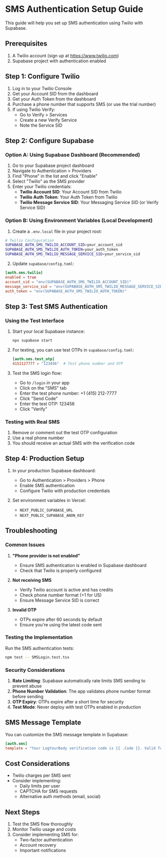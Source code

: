 # SMS Authentication Setup Guide

This guide will help you set up SMS authentication using Twilio with Supabase.

## Prerequisites

1. A Twilio account (sign up at https://www.twilio.com)
2. Supabase project with authentication enabled

## Step 1: Configure Twilio

1. Log in to your Twilio Console
2. Get your Account SID from the dashboard
3. Get your Auth Token from the dashboard
4. Purchase a phone number that supports SMS (or use the trial number)
5. If using Twilio Verify:
   - Go to Verify > Services
   - Create a new Verify Service
   - Note the Service SID

## Step 2: Configure Supabase

### Option A: Using Supabase Dashboard (Recommended)

1. Go to your Supabase project dashboard
2. Navigate to Authentication > Providers
3. Find "Phone" in the list and click "Enable"
4. Select "Twilio" as the SMS provider
5. Enter your Twilio credentials:
   - **Twilio Account SID**: Your Account SID from Twilio
   - **Twilio Auth Token**: Your Auth Token from Twilio
   - **Twilio Message Service SID**: Your Messaging Service SID (or Verify Service SID)

### Option B: Using Environment Variables (Local Development)

1. Create a `.env.local` file in your project root:

```bash
# Twilio Configuration
SUPABASE_AUTH_SMS_TWILIO_ACCOUNT_SID=your_account_sid
SUPABASE_AUTH_SMS_TWILIO_AUTH_TOKEN=your_auth_token
SUPABASE_AUTH_SMS_TWILIO_MESSAGE_SERVICE_SID=your_service_sid
```

2. Update `supabase/config.toml`:

```toml
[auth.sms.twilio]
enabled = true
account_sid = "env(SUPABASE_AUTH_SMS_TWILIO_ACCOUNT_SID)"
message_service_sid = "env(SUPABASE_AUTH_SMS_TWILIO_MESSAGE_SERVICE_SID)"
auth_token = "env(SUPABASE_AUTH_SMS_TWILIO_AUTH_TOKEN)"
```

## Step 3: Test SMS Authentication

### Using the Test Interface

1. Start your local Supabase instance:
   ```bash
   npx supabase start
   ```

2. For testing, you can use test OTPs in `supabase/config.toml`:
   ```toml
   [auth.sms.test_otp]
   4152127777 = "123456"  # Test phone number and OTP
   ```

3. Test the SMS login flow:
   - Go to `/login` in your app
   - Click on the "SMS" tab
   - Enter the test phone number: +1 (415) 212-7777
   - Click "Send Code"
   - Enter the test OTP: 123456
   - Click "Verify"

### Testing with Real SMS

1. Remove or comment out the test OTP configuration
2. Use a real phone number
3. You should receive an actual SMS with the verification code

## Step 4: Production Setup

1. In your production Supabase dashboard:
   - Go to Authentication > Providers > Phone
   - Enable SMS authentication
   - Configure Twilio with production credentials

2. Set environment variables in Vercel:
   - `NEXT_PUBLIC_SUPABASE_URL`
   - `NEXT_PUBLIC_SUPABASE_ANON_KEY`

## Troubleshooting

### Common Issues

1. **"Phone provider is not enabled"**
   - Ensure SMS authentication is enabled in Supabase dashboard
   - Check that Twilio is properly configured

2. **Not receiving SMS**
   - Verify Twilio account is active and has credits
   - Check phone number format (+1 for US)
   - Ensure Message Service SID is correct

3. **Invalid OTP**
   - OTPs expire after 60 seconds by default
   - Ensure you're using the latest code sent

### Testing the Implementation

Run the SMS authentication tests:

```bash
npm test -- SMSLogin.test.tsx
```

### Security Considerations

1. **Rate Limiting**: Supabase automatically rate limits SMS sending to prevent abuse
2. **Phone Number Validation**: The app validates phone number format before sending
3. **OTP Expiry**: OTPs expire after a short time for security
4. **Test Mode**: Never deploy with test OTPs enabled in production

## SMS Message Template

You can customize the SMS message template in Supabase:

```toml
[auth.sms]
template = "Your LogYourBody verification code is {{ .Code }}. Valid for 60 seconds."
```

## Cost Considerations

- Twilio charges per SMS sent
- Consider implementing:
  - Daily limits per user
  - CAPTCHA for SMS requests
  - Alternative auth methods (email, social)

## Next Steps

1. Test the SMS flow thoroughly
2. Monitor Twilio usage and costs
3. Consider implementing SMS for:
   - Two-factor authentication
   - Account recovery
   - Important notifications